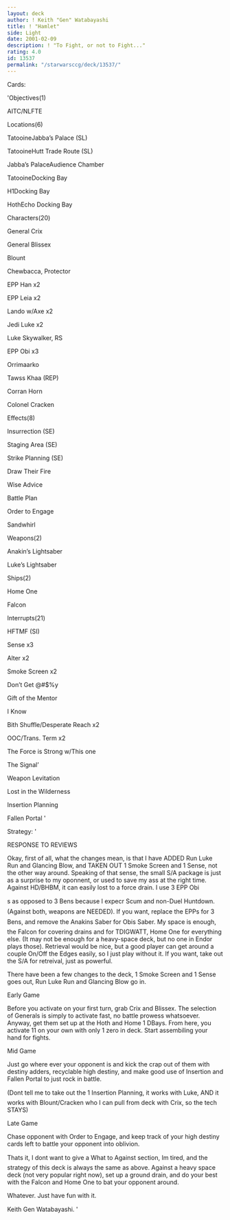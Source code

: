 ```yaml
---
layout: deck
author: ! Keith "Gen" Watabayashi
title: ! "Hamlet"
side: Light
date: 2001-02-09
description: ! "To Fight, or not to Fight..."
rating: 4.0
id: 13537
permalink: "/starwarsccg/deck/13537/"
---
```

Cards: 

'Objectives(1)

AITC/NLFTE


Locations(6)

TatooineJabba’s Palace (SL)

TatooineHutt Trade Route (SL)

Jabba’s PalaceAudience Chamber

TatooineDocking Bay

H1Docking Bay

HothEcho Docking Bay


Characters(20)

General Crix

General Blissex

Blount

Chewbacca, Protector

EPP Han x2

EPP Leia x2

Lando w/Axe x2

Jedi Luke x2

Luke Skywalker, RS 

EPP Obi x3

Orrimaarko

Tawss Khaa (REP)

Corran Horn

Colonel Cracken


Effects(8)

Insurrection (SE)

Staging Area (SE)

Strike Planning (SE)

Draw Their Fire

Wise Advice

Battle Plan

Order to Engage

Sandwhirl


Weapons(2)

Anakin’s Lightsaber

Luke’s Lightsaber


Ships(2)

Home One

Falcon


Interrupts(21)

HFTMF (SI)

Sense x3

Alter x2

Smoke Screen x2

Don’t Get @#$%y

Gift of the Mentor

I Know

Bith Shuffle/Desperate Reach x2

OOC/Trans. Term x2

The Force is Strong w/This one

The Signal’

Weapon Levitation

Lost in the Wilderness

Insertion Planning

Fallen Portal '

Strategy: '

RESPONSE TO REVIEWS

Okay, first of all, what the changes mean, is that I have ADDED Run Luke Run and Glancing Blow, and TAKEN OUT 1 Smoke Screen and 1 Sense, not the other way around. Speaking of that sense, the small S/A package is just as a surprise to my oponnent, or used to save my ass at the right time. Against HD/BHBM, it can easily lost to a force drain. I use 3 EPP Obi

s as opposed to 3 Bens because I expecr Scum and non-Duel Huntdown. (Against both, weapons are NEEDED). If you want, replace the EPPs for 3 Bens, and remove the Anakins Saber for Obis Saber. My space is enough, the Falcon for covering drains and for TDIGWATT, Home One for everything else. (It may not be enough for a heavy-space deck, but no one in Endor plays those). Retrieval would be nice, but a good player can get around a couple On/Off the Edges easily, so I just play without it. If you want, take out the S/A for retreival, just as powerful. 



There have been a few changes to the deck, 1 Smoke Screen and 1 Sense goes out, Run Luke Run and Glancing Blow go in.



Early Game


Before you activate on your first turn, grab Crix and Blissex. The selection of Generals is simply to activate fast, no battle prowess whatsoever. Anyway, get them set up at the Hoth and Home 1 DBays. From here, you activate 11 on your own with only 1 zero in deck. Start assembiling your hand for fights.


Mid Game


Just go where ever your opponent is and kick the crap out of them with destiny adders, recyclable high destiny, and make good use of Insertion and Fallen Portal to just rock in battle.


(Dont tell me to take out the 1 Insertion Planning, it works with Luke, AND it works with Blount/Cracken who I can pull from deck with Crix, so the tech STAYS)


Late Game

Chase opponent with Order to Engage, and keep track of your high destiny cards left to battle your opponent into oblivion.


Thats it, I dont want to give a What to Against section, Im tired, and the strategy of this deck is always the same as above. Against a heavy space deck (not very popular right now), set up a ground drain, and do your best with the Falcon and Home One to bat your opponent around.


Whatever. Just have fun with it.


Keith Gen Watabayashi.     '
